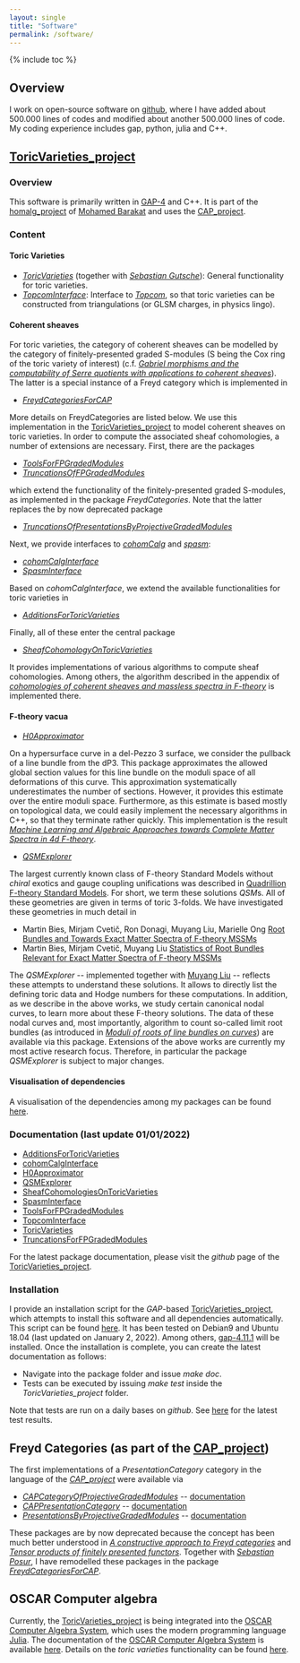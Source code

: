 ```yaml
---
layout: single
title: "Software"
permalink: /software/
---
```


{% include toc %}


## Overview

I work on open-source software on [github](https://github.com/herearound), where I have added about 500.000 lines of codes and modified about another 500.000 lines of code. My coding experience includes gap, python, julia and C++.

## [ToricVarieties_project](https://github.com/homalg-project/ToricVarieties_project)

### Overview

This software is primarily written in [GAP-4](https://www.gap-system.org/Releases/4.11.1.html) and C++. It is part of the [homalg_project](https://github.com/homalg-project) of [Mohamed Barakat](https://github.com/mohamed-barakat) and uses the [CAP_project](https://github.com/homalg-project/CAP_project).


### Content

#### Toric Varieties

* [*ToricVarieties*](https://github.com/homalg-project/ToricVarieties_project/tree/master/ToricVarieties) (together with [*Sebastian Gutsche*](https://sebasguts.github.io/)): General functionality for toric varieties.
* [*TopcomInterface*](https://github.com/homalg-project/ToricVarieties_project/tree/master/TopcomInterface): Interface to [*Topcom*](https://www.wm.uni-bayreuth.de/de/team/rambau_joerg/TOPCOM/index.html), so that toric varieties can be constructed from triangulations (or GLSM charges, in physics lingo).

#### Coherent sheaves

For toric varieties, the category of coherent sheaves can be modelled by the category of finitely-presented graded S-modules (S being the Cox ring of the toric variety of interest) (c.f. [*Gabriel morphisms and the computability of Serre quotients with applications to coherent sheaves*](https://arxiv.org/abs/1409.2028)). The latter is a special instance of a Freyd category which is implemented in

* [*FreydCategoriesForCAP*](https://github.com/homalg-project/CAP_project/tree/master/FreydCategoriesForCAP)

More details on FreydCategories are listed below. We use this implementation in the [ToricVarieties_project](https://github.com/homalg-project/ToricVarieties_project) to model coherent sheaves on toric varieties. In order to compute the associated sheaf cohomologies, a number of extensions are necessary. First, there are the packages

* [*ToolsForFPGradedModules*](https://github.com/homalg-project/SheafCohomologyOnToricVarieties/tree/master/ToolsForFPGradedModules)
* [*TruncationsOfFPGradedModules*](https://github.com/homalg-project/SheafCohomologyOnToricVarieties/tree/master/TruncationsOfFPGradedModules)

which extend the functionality of the finitely-presented graded S-modules, as implemented in the package *FreydCategories*. Note that the latter replaces the by now deprecated package

* [*TruncationsOfPresentationsByProjectiveGradedModules*](https://github.com/HereAround/TruncationsOfPresentationsByProjectiveGradedModules)

Next, we provide interfaces to [*cohomCalg*](https://benjaminjurke.com/academia-and-research/cohomcalg) and [*spasm*](https://github.com/cbouilla/spasm):

* [*cohomCalgInterface*](https://github.com/homalg-project/SheafCohomologyOnToricVarieties/tree/master/cohomCalgInterface)
* [*SpasmInterface*](https://github.com/homalg-project/SheafCohomologyOnToricVarieties/tree/master/SpasmInterface)

Based on *cohomCalgInterface*, we extend the available functionalities for toric varieties in

* [*AdditionsForToricVarieties*](https://github.com/homalg-project/SheafCohomologyOnToricVarieties/tree/master/AdditionsForToricVarieties)

Finally, all of these enter the central package

* [*SheafCohomologyOnToricVarieties*](https://github.com/homalg-project/SheafCohomologyOnToricVarieties/tree/master/SheafCohomologyOnToricVarieties)

It provides implementations of various algorithms to compute sheaf cohomologies. Among others, the algorithm described in the appendix of [*cohomologies of coherent sheaves and massless spectra in F-theory*](https://archiv.ub.uni-heidelberg.de/volltextserver/24045/) is implemented there. 


#### F-theory vacua

* [*H0Approximator*](https://github.com/homalg-project/SheafCohomologyOnToricVarieties/tree/master/H0Approximator)

On a hypersurface curve in a del-Pezzo 3 surface, we consider the pullback of a line bundle from the dP3. This package approximates the allowed global section values for this line bundle on the moduli space of all deformations of this curve. This approximation systematically underestimates the number of sections. However, it provides this estimate over the entire moduli space. Furthermore, as this estimate is based mostly on topological data, we could easily implement the necessary algorithms in C++, so that they terminate rather quickly. This implementation is the result [*Machine Learning and Algebraic Approaches towards Complete Matter Spectra in 4d F-theory*](https://link.springer.com/article/10.1007%2FJHEP01%282021%29196).

* [*QSMExplorer*](https://github.com/homalg-project/ToricVarieties_project/tree/master/QSMExplorer)

The largest currently known class of F-theory Standard Models without *chiral* exotics and gauge coupling unifications was described in [Quadrillion F-theory Standard Models](https://arxiv.org/abs/1903.00009). For short, we term these solutions *QSM*s. All of these geometries are given in terms of toric 3-folds. We have investigated these geometries in much detail in

* Martin Bies, Mirjam Cvetič, Ron Donagi, Muyang Liu, Marielle Ong [Root Bundles and Towards Exact Matter Spectra of F-theory MSSMs](https://link.springer.com/article/10.1007%2FJHEP09%282021%29076)
* Martin Bies, Mirjam Cvetič, Muyang Liu [Statistics of Root Bundles Relevant for Exact Matter Spectra of F-theory MSSMs](https://journals.aps.org/prd/abstract/10.1103/PhysRevD.104.L061903)

The *QSMExplorer* -- implemented together with [Muyang Liu](https://katalog.uu.se/empinfo/?id=N21-1557) -- reflects these attempts to understand these solutions. It allows to directly list the defining toric data and Hodge numbers for these computations. In addition, as we describe in the above works, we study certain canonical nodal curves, to learn more about these F-theory solutions. The data of these nodal curves and, most importantly, algorithm to count so-called limit root bundles (as introduced in [*Moduli of roots of line bundles on curves*](https://arxiv.org/abs/math/0404078)) are available via this package. Extensions of the above works are currently my most active research focus. Therefore, in particular the package *QSMExplorer* is subject to major changes.


#### Visualisation of dependencies

A visualisation of the dependencies among my packages can be found [here](/SoftwarePackages.pdf).



### Documentation (last update 01/01/2022)

* [AdditionsForToricVarieties](/AdditionsForToricVarieties.pdf)
* [cohomCalgInterface](/cohomCalgInterface.pdf)
* [H0Approximator](/H0Approximator.pdf)
* [QSMExplorer](/QSMExplorer.pdf)
* [SheafCohomologiesOnToricVarieties](/SheafCohomologiesOnToricVarieties.pdf)
* [SpasmInterface](/SpasmInterface.pdf)
* [ToolsForFPGradedModules](/ToolsForFPGradedModules.pdf)
* [TopcomInterface](/TopcomInterface.pdf)
* [ToricVarieties](/ToricVarieties.pdf)
* [TruncationsForFPGradedModules](/TruncationsForFPGradedModules.pdf)

For the latest package documentation, please visit the *github* page of the [ToricVarieties_project](https://github.com/homalg-project/ToricVarieties_project).



### Installation

I provide an installation script for the *GAP*-based [ToricVarieties_project](https://github.com/homalg-project/ToricVarieties_project), which attempts to install this software and all dependencies automatically. This script can be found [here](/Install.sh). It has been tested on Debian9 and Ubuntu 18.04 (last updated on January 2, 2022). Among others, [gap-4.11.1](https://www.gap-system.org/Releases/4.11.1.html) will be installed. Once the installation is complete, you can create the latest documentation as follows:

* Navigate into the package folder and issue *make doc*.
* Tests can be executed by issuing *make test* inside the *ToricVarieties_project* folder.

Note that tests are run on a daily bases on *github*. See [here](https://github.com/homalg-project/ToricVarieties_project/actions/workflows/test.yml) for the latest test results.




## Freyd Categories (as part of the [CAP_project](https://github.com/homalg-project/CAP_project))

The first implementations of a *PresentationCategory* category in the language of the [*CAP_project*](https://homalg-project.github.io/CAP_project/) were available via

* [*CAPCategoryOfProjectiveGradedModules*](https://github.com/HereAround/CAPCategoryOfProjectiveGradedModules) -- [documentation](/CAPCategoryOfProjectiveGradedModules.pdf)
* [*CAPPresentationCategory*](https://github.com/HereAround/CAPPresentationCategory) -- [documentation](/CAPPresentationCategory.pdf)
* [*PresentationsByProjectiveGradedModules*](https://github.com/HereAround/PresentationsByProjectiveGradedModules) -- [documentation](/PresentationsByProjectiveGradedModules.pdf)

These packages are by now deprecated because the concept has been much better understood in [*A constructive approach to Freyd categories*](https://arxiv.org/abs/1712.03492) and [*Tensor products of finitely presented functors*](https://www.worldscientific.com/doi/abs/10.1142/S0219498822501869). Together with [*Sebastian Posur*](https://sebastianpos.github.io/), I have remodelled these packages in the package [*FreydCategoriesForCAP*](https://github.com/homalg-project/CAP_project/tree/master/FreydCategoriesForCAP).




## OSCAR Computer algebra

Currently, the [ToricVarieties_project](https://github.com/homalg-project/ToricVarieties_project) is being integrated into the [OSCAR Computer Algebra System](https://github.com/oscar-system/Oscar.jl), which uses the modern programming language [Julia](https://julialang.org/). The documentation of the [OSCAR Computer Algebra System](https://github.com/oscar-system/Oscar.jl) is available [here](https://oscar-system.github.io/Oscar.jl/dev/). Details on the *toric varieties* functionality can be found [here](https://oscar-system.github.io/Oscar.jl/dev/ToricVarieties/NormalToricVarieties/).
